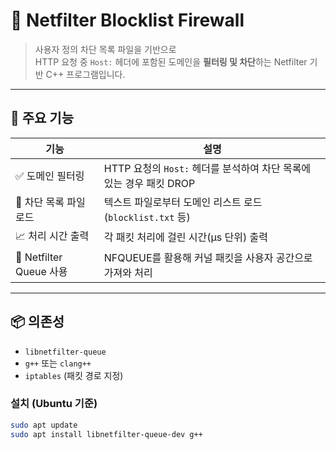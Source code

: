 # 🚫 Netfilter Blocklist Firewall

> 사용자 정의 차단 목록 파일을 기반으로  
> HTTP 요청 중 `Host:` 헤더에 포함된 도메인을 **필터링 및 차단**하는 Netfilter 기반 C++ 프로그램입니다.

---

## 🧠 주요 기능

| 기능                     | 설명                                                                 |
|--------------------------|----------------------------------------------------------------------|
| ✅ 도메인 필터링          | HTTP 요청의 `Host:` 헤더를 분석하여 차단 목록에 있는 경우 패킷 DROP |
| 📂 차단 목록 파일 로드   | 텍스트 파일로부터 도메인 리스트 로드 (`blocklist.txt` 등)           |
| 📈 처리 시간 출력         | 각 패킷 처리에 걸린 시간(μs 단위) 출력                              |
| 🚀 Netfilter Queue 사용   | NFQUEUE를 활용해 커널 패킷을 사용자 공간으로 가져와 처리             |

---

## 📦 의존성

- `libnetfilter-queue`
- `g++` 또는 `clang++`
- `iptables` (패킷 경로 지정)

### 설치 (Ubuntu 기준)

```bash
sudo apt update
sudo apt install libnetfilter-queue-dev g++
